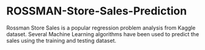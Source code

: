 # ROSSMAN-Store-Sales-Prediction
Rossman Store Sales is a popular regression problem analysis from Kaggle dataset. Several Machine Learning algorithms have been used to predict the sales using the training and testing dataset.
